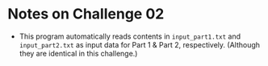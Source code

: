 # Notes on Challenge 02

- This program automatically reads contents in `input_part1.txt` and `input_part2.txt` as input data for Part 1 & Part 2, respectively. (Although they are identical in this challenge.)
